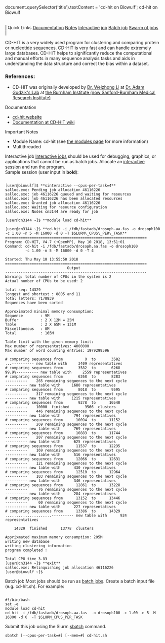 

document.querySelector('title').textContent = 'cd-hit on Biowulf';
cd-hit on Biowulf


|  |
| --- |
| 
Quick Links
[Documentation](#doc)
[Notes](#notes)
[Interactive job](#int) 
[Batch job](#sbatch) 
[Swarm of jobs](#swarm) 
 |



CD-HIT is a very widely used program for clustering and comparing protein or nucleotide sequences. CD-HIT is very fast and can handle extremely large databases. CD-HIT helps to significantly reduce the computational and manual efforts in many sequence analysis tasks and aids in understanding the data structure and correct the bias within a dataset. 



### References:


* CD-HIT was originally developed
by [Dr. Weizhong Li](mailto:liwz@sdsc.edu) at
[Dr. Adam Godzik's Lab](http://bioinformatics.burnham.org/) at 
[the Burnham Institute (now Sanford-Burnham Medical Research Institute)](http://www.sanfordburnham.org/)


Documentation
* [cd-hit website](http://weizhongli-lab.org/cd-hit/)
* [Documentation at CD-HIT wiki](https://github.com/weizhongli/cdhit/wiki)


Important Notes
* Module Name: cd-hit (see [the modules page](/apps/modules.html) for more information)
* Multithreaded



Interactive job
[Interactive jobs](/docs/userguide.html#int) should be used for debugging, graphics, or applications that cannot be run as batch jobs.
Allocate an [interactive session](/docs/userguide.html#int) and run the program.   
Sample session (user input in **bold**):



```

[user@biowulf]$ **sinteractive --cpus-per-task=4**
salloc.exe: Pending job allocation 46116226
salloc.exe: job 46116226 queued and waiting for resources
salloc.exe: job 46116226 has been allocated resources
salloc.exe: Granted job allocation 46116226
salloc.exe: Waiting for resource configuration
salloc.exe: Nodes cn3144 are ready for job

[user@cn3144 ~]$ **module load cd-hit**

[user@cn3144 ~]$ **cd-hit -i /fdb/fastadb/drosoph.aa.fas -o drosoph100 -c 1.00 -n 5 -M 16000 -d 0 -T $SLURM\_CPUS\_PER\_TASK**
================================================================
Program: CD-HIT, V4.7 (+OpenMP), May 10 2018, 13:51:01
Command: cd-hit -i /fdb/fastadb/drosoph.aa.fas -o drosoph100
         -c 1.00 -n 5 -M 16000 -d 0 -T 4

Started: Thu May 10 13:55:50 2018
================================================================
                            Output
----------------------------------------------------------------
Warning: total number of CPUs in the system is 2
Actual number of CPUs to be used: 2

total seq: 14329
longest and shortest : 8805 and 11
Total letters: 7178839
Sequences have been sorted

Approximated minimal memory consumption:
Sequence        : 9M
Buffer          : 2 X 12M = 25M
Table           : 2 X 65M = 131M
Miscellaneous   : 0M
Total           : 165M

Table limit with the given memory limit:
Max number of representatives: 4000000
Max number of word counting entries: 1979299596

# comparing sequences from          0  to       3582
...---------- new table with     3409 representatives
# comparing sequences from       3582  to       6268
99.9%---------- new table with     2559 representatives
# comparing sequences from       6268  to       8283
----------    265 remaining sequences to the next cycle
---------- new table with     1680 representatives
# comparing sequences from       8018  to       9595
----------    317 remaining sequences to the next cycle
---------- new table with     1215 representatives
# comparing sequences from       9278  to      10540
..........    10000  finished       9566  clusters
----------    446 remaining sequences to the next cycle
---------- new table with      794 representatives
# comparing sequences from      10094  to      11152
----------    269 remaining sequences to the next cycle
---------- new table with      769 representatives
# comparing sequences from      10883  to      11744
----------    207 remaining sequences to the next cycle
---------- new table with      625 representatives
# comparing sequences from      11537  to      12235
----------    169 remaining sequences to the next cycle
---------- new table with      516 representatives
# comparing sequences from      12066  to      12631
----------    121 remaining sequences to the next cycle
---------- new table with      430 representatives
# comparing sequences from      12510  to      12964
----------    103 remaining sequences to the next cycle
---------- new table with      346 representatives
# comparing sequences from      12861  to      13228
----------     76 remaining sequences to the next cycle
---------- new table with      284 representatives
# comparing sequences from      13152  to      13446
----------     60 remaining sequences to the next cycle
---------- new table with      227 representatives
# comparing sequences from      13386  to      14329
.....................---------- new table with      924 representatives

    14329  finished      13778  clusters

Apprixmated maximum memory consumption: 205M
writing new database
writing clustering information
program completed !

Total CPU time 3.83
[user@cn3144 ~]$ **exit**
salloc.exe: Relinquishing job allocation 46116226
[user@biowulf ~]$

```


Batch job
Most jobs should be run as [batch jobs](/docs/userguide.html#submit).
Create a batch input file (e.g. cd-hit.sh). For example:



```

#!/bin/bash
set -e
module load cd-hit
cd-hit -i /fdb/fastadb/drosoph.aa.fas  -o drosoph100 -c 1.00 -n 5 -M 16000 -d 0  -T $SLURM_CPUS_PER_TASK

```

Submit this job using the Slurm [sbatch](/docs/userguide.html) command.



```
sbatch [--cpus-per-task=#] [--mem=#] cd-hit.sh
```







